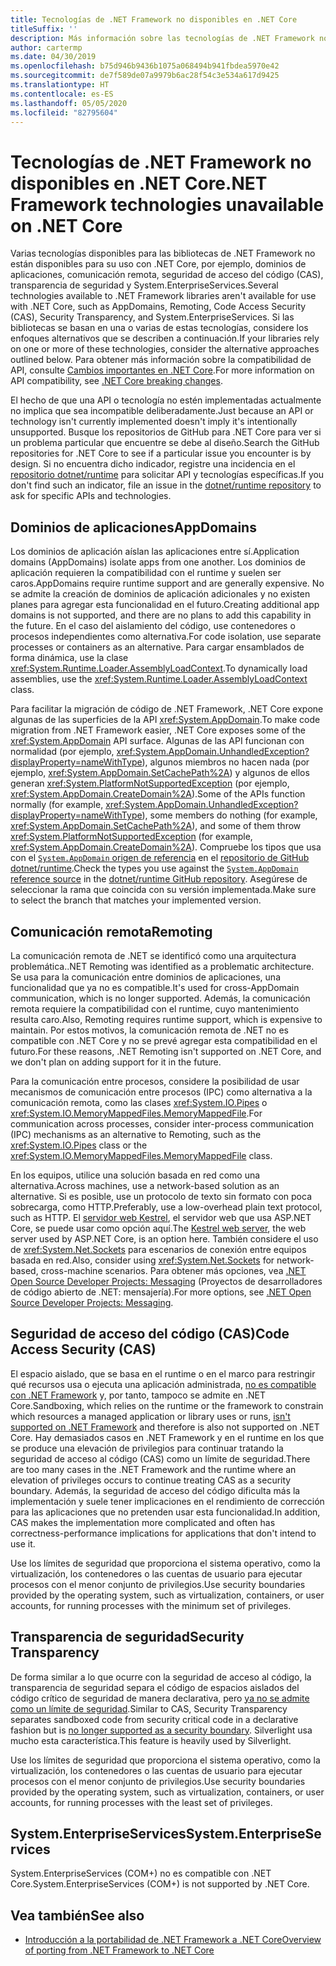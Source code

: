 ```yaml
---
title: Tecnologías de .NET Framework no disponibles en .NET Core
titleSuffix: ''
description: Más información sobre las tecnologías de .NET Framework no disponibles en .NET Core
author: cartermp
ms.date: 04/30/2019
ms.openlocfilehash: b75d946b9436b1075a068494b941fbdea5970e42
ms.sourcegitcommit: de7f589de07a9979b6ac28f54c3e534a617d9425
ms.translationtype: HT
ms.contentlocale: es-ES
ms.lasthandoff: 05/05/2020
ms.locfileid: "82795604"
---
```

# <a name="net-framework-technologies-unavailable-on-net-core"></a><span data-ttu-id="0829c-103">Tecnologías de .NET Framework no disponibles en .NET Core</span><span class="sxs-lookup"><span data-stu-id="0829c-103">.NET Framework technologies unavailable on .NET Core</span></span>

<span data-ttu-id="0829c-104">Varias tecnologías disponibles para las bibliotecas de .NET Framework no están disponibles para su uso con .NET Core, por ejemplo, dominios de aplicaciones, comunicación remota, seguridad de acceso del código (CAS), transparencia de seguridad y System.EnterpriseServices.</span><span class="sxs-lookup"><span data-stu-id="0829c-104">Several technologies available to .NET Framework libraries aren't available for use with .NET Core, such as AppDomains, Remoting, Code Access Security (CAS), Security Transparency, and System.EnterpriseServices.</span></span> <span data-ttu-id="0829c-105">Si las bibliotecas se basan en una o varias de estas tecnologías, considere los enfoques alternativos que se describen a continuación.</span><span class="sxs-lookup"><span data-stu-id="0829c-105">If your libraries rely on one or more of these technologies, consider the alternative approaches outlined below.</span></span> <span data-ttu-id="0829c-106">Para obtener más información sobre la compatibilidad de API, consulte [Cambios importantes en .NET Core](../compatibility/breaking-changes.md).</span><span class="sxs-lookup"><span data-stu-id="0829c-106">For more information on API compatibility, see [.NET Core breaking changes](../compatibility/breaking-changes.md).</span></span>

<span data-ttu-id="0829c-107">El hecho de que una API o tecnología no estén implementadas actualmente no implica que sea incompatible deliberadamente.</span><span class="sxs-lookup"><span data-stu-id="0829c-107">Just because an API or technology isn't currently implemented doesn't imply it's intentionally unsupported.</span></span> <span data-ttu-id="0829c-108">Busque los repositorios de GitHub para .NET Core para ver si un problema particular que encuentre se debe al diseño.</span><span class="sxs-lookup"><span data-stu-id="0829c-108">Search the GitHub repositories for .NET Core to see if a particular issue you encounter is by design.</span></span> <span data-ttu-id="0829c-109">Si no encuentra dicho indicador, registre una incidencia en el [repositorio dotnet/runtime](https://github.com/dotnet/runtime/issues) para solicitar API y tecnologías específicas.</span><span class="sxs-lookup"><span data-stu-id="0829c-109">If you don't find such an indicator, file an issue in the [dotnet/runtime repository](https://github.com/dotnet/runtime/issues) to ask for specific APIs and technologies.</span></span>

## <a name="appdomains"></a><span data-ttu-id="0829c-110">Dominios de aplicaciones</span><span class="sxs-lookup"><span data-stu-id="0829c-110">AppDomains</span></span>

<span data-ttu-id="0829c-111">Los dominios de aplicación aíslan las aplicaciones entre sí.</span><span class="sxs-lookup"><span data-stu-id="0829c-111">Application domains (AppDomains) isolate apps from one another.</span></span> <span data-ttu-id="0829c-112">Los dominios de aplicación requieren la compatibilidad con el runtime y suelen ser caros.</span><span class="sxs-lookup"><span data-stu-id="0829c-112">AppDomains require runtime support and are generally expensive.</span></span> <span data-ttu-id="0829c-113">No se admite la creación de dominios de aplicación adicionales y no existen planes para agregar esta funcionalidad en el futuro.</span><span class="sxs-lookup"><span data-stu-id="0829c-113">Creating additional app domains is not supported, and there are no plans to add this capability in the future.</span></span> <span data-ttu-id="0829c-114">En el caso del aislamiento del código, use contenedores o procesos independientes como alternativa.</span><span class="sxs-lookup"><span data-stu-id="0829c-114">For code isolation, use separate processes or containers as an alternative.</span></span> <span data-ttu-id="0829c-115">Para cargar ensamblados de forma dinámica, use la clase <xref:System.Runtime.Loader.AssemblyLoadContext>.</span><span class="sxs-lookup"><span data-stu-id="0829c-115">To dynamically load assemblies, use the <xref:System.Runtime.Loader.AssemblyLoadContext> class.</span></span>

<span data-ttu-id="0829c-116">Para facilitar la migración de código de .NET Framework, .NET Core expone algunas de las superficies de la API <xref:System.AppDomain>.</span><span class="sxs-lookup"><span data-stu-id="0829c-116">To make code migration from .NET Framework easier, .NET Core exposes some of the <xref:System.AppDomain> API surface.</span></span> <span data-ttu-id="0829c-117">Algunas de las API funcionan con normalidad (por ejemplo, <xref:System.AppDomain.UnhandledException?displayProperty=nameWithType>), algunos miembros no hacen nada (por ejemplo, <xref:System.AppDomain.SetCachePath%2A>) y algunos de ellos generan <xref:System.PlatformNotSupportedException> (por ejemplo, <xref:System.AppDomain.CreateDomain%2A>).</span><span class="sxs-lookup"><span data-stu-id="0829c-117">Some of the APIs function normally (for example, <xref:System.AppDomain.UnhandledException?displayProperty=nameWithType>), some members do nothing (for example, <xref:System.AppDomain.SetCachePath%2A>), and some of them throw <xref:System.PlatformNotSupportedException> (for example, <xref:System.AppDomain.CreateDomain%2A>).</span></span> <span data-ttu-id="0829c-118">Compruebe los tipos que usa con el [`System.AppDomain` origen de referencia](https://github.com/dotnet/runtime/blob/master/src/libraries/System.Private.CoreLib/src/System/AppDomain.cs) en el [repositorio de GitHub dotnet/runtime](https://github.com/dotnet/runtime).</span><span class="sxs-lookup"><span data-stu-id="0829c-118">Check the types you use against the [`System.AppDomain` reference source](https://github.com/dotnet/runtime/blob/master/src/libraries/System.Private.CoreLib/src/System/AppDomain.cs) in the [dotnet/runtime GitHub repository](https://github.com/dotnet/runtime).</span></span> <span data-ttu-id="0829c-119">Asegúrese de seleccionar la rama que coincida con su versión implementada.</span><span class="sxs-lookup"><span data-stu-id="0829c-119">Make sure to select the branch that matches your implemented version.</span></span>

## <a name="remoting"></a><span data-ttu-id="0829c-120">Comunicación remota</span><span class="sxs-lookup"><span data-stu-id="0829c-120">Remoting</span></span>

<span data-ttu-id="0829c-121">La comunicación remota de .NET se identificó como una arquitectura problemática.</span><span class="sxs-lookup"><span data-stu-id="0829c-121">.NET Remoting was identified as a problematic architecture.</span></span> <span data-ttu-id="0829c-122">Se usa para la comunicación entre dominios de aplicaciones, una funcionalidad que ya no es compatible.</span><span class="sxs-lookup"><span data-stu-id="0829c-122">It's used for cross-AppDomain communication, which is no longer supported.</span></span> <span data-ttu-id="0829c-123">Además, la comunicación remota requiere la compatibilidad con el runtime, cuyo mantenimiento resulta caro.</span><span class="sxs-lookup"><span data-stu-id="0829c-123">Also, Remoting requires runtime support, which is expensive to maintain.</span></span> <span data-ttu-id="0829c-124">Por estos motivos, la comunicación remota de .NET no es compatible con .NET Core y no se prevé agregar esta compatibilidad en el futuro.</span><span class="sxs-lookup"><span data-stu-id="0829c-124">For these reasons, .NET Remoting isn't supported on .NET Core, and we don't plan on adding support for it in the future.</span></span>

<span data-ttu-id="0829c-125">Para la comunicación entre procesos, considere la posibilidad de usar mecanismos de comunicación entre procesos (IPC) como alternativa a la comunicación remota, como las clases <xref:System.IO.Pipes> o <xref:System.IO.MemoryMappedFiles.MemoryMappedFile>.</span><span class="sxs-lookup"><span data-stu-id="0829c-125">For communication across processes, consider inter-process communication (IPC) mechanisms as an alternative to Remoting, such as the <xref:System.IO.Pipes> class or the <xref:System.IO.MemoryMappedFiles.MemoryMappedFile> class.</span></span>

<span data-ttu-id="0829c-126">En los equipos, utilice una solución basada en red como una alternativa.</span><span class="sxs-lookup"><span data-stu-id="0829c-126">Across machines, use a network-based solution as an alternative.</span></span> <span data-ttu-id="0829c-127">Si es posible, use un protocolo de texto sin formato con poca sobrecarga, como HTTP.</span><span class="sxs-lookup"><span data-stu-id="0829c-127">Preferably, use a low-overhead plain text protocol, such as HTTP.</span></span> <span data-ttu-id="0829c-128">El [servidor web Kestrel](/aspnet/core/fundamentals/servers/kestrel), el servidor web que usa ASP.NET Core, se puede usar como opción aquí.</span><span class="sxs-lookup"><span data-stu-id="0829c-128">The [Kestrel web server](/aspnet/core/fundamentals/servers/kestrel), the web server used by ASP.NET Core, is an option here.</span></span> <span data-ttu-id="0829c-129">También considere el uso de <xref:System.Net.Sockets> para escenarios de conexión entre equipos basada en red.</span><span class="sxs-lookup"><span data-stu-id="0829c-129">Also, consider using <xref:System.Net.Sockets> for network-based, cross-machine scenarios.</span></span> <span data-ttu-id="0829c-130">Para obtener más opciones, vea [.NET Open Source Developer Projects: Messaging](https://github.com/Microsoft/dotnet/blob/master/dotnet-developer-projects.md#messaging) (Proyectos de desarrolladores de código abierto de .NET: mensajería).</span><span class="sxs-lookup"><span data-stu-id="0829c-130">For more options, see [.NET Open Source Developer Projects: Messaging](https://github.com/Microsoft/dotnet/blob/master/dotnet-developer-projects.md#messaging).</span></span>

## <a name="code-access-security-cas"></a><span data-ttu-id="0829c-131">Seguridad de acceso del código (CAS)</span><span class="sxs-lookup"><span data-stu-id="0829c-131">Code Access Security (CAS)</span></span>

<span data-ttu-id="0829c-132">El espacio aislado, que se basa en el runtime o en el marco para restringir qué recursos usa o ejecuta una aplicación administrada, [no es compatible con .NET Framework](../../framework/misc/code-access-security.md) y, por tanto, tampoco se admite en .NET Core.</span><span class="sxs-lookup"><span data-stu-id="0829c-132">Sandboxing, which relies on the runtime or the framework to constrain which resources a managed application or library uses or runs, [isn't supported on .NET Framework](../../framework/misc/code-access-security.md) and therefore is also not supported on .NET Core.</span></span> <span data-ttu-id="0829c-133">Hay demasiados casos en .NET Framework y en el runtime en los que se produce una elevación de privilegios para continuar tratando la seguridad de acceso al código (CAS) como un límite de seguridad.</span><span class="sxs-lookup"><span data-stu-id="0829c-133">There are too many cases in the .NET Framework and the runtime where an elevation of privileges occurs to continue treating CAS as a security boundary.</span></span> <span data-ttu-id="0829c-134">Además, la seguridad de acceso del código dificulta más la implementación y suele tener implicaciones en el rendimiento de corrección para las aplicaciones que no pretenden usar esta funcionalidad.</span><span class="sxs-lookup"><span data-stu-id="0829c-134">In addition, CAS makes the implementation more complicated and often has correctness-performance implications for applications that don't intend to use it.</span></span>

<span data-ttu-id="0829c-135">Use los límites de seguridad que proporciona el sistema operativo, como la virtualización, los contenedores o las cuentas de usuario para ejecutar procesos con el menor conjunto de privilegios.</span><span class="sxs-lookup"><span data-stu-id="0829c-135">Use security boundaries provided by the operating system, such as virtualization, containers, or user accounts, for running processes with the minimum set of privileges.</span></span>

## <a name="security-transparency"></a><span data-ttu-id="0829c-136">Transparencia de seguridad</span><span class="sxs-lookup"><span data-stu-id="0829c-136">Security Transparency</span></span>

<span data-ttu-id="0829c-137">De forma similar a lo que ocurre con la seguridad de acceso al código, la transparencia de seguridad separa el código de espacios aislados del código crítico de seguridad de manera declarativa, pero [ya no se admite como un límite de seguridad](../../framework/misc/security-transparent-code.md).</span><span class="sxs-lookup"><span data-stu-id="0829c-137">Similar to CAS, Security Transparency separates sandboxed code from security critical code in a declarative fashion but is [no longer supported as a security boundary](../../framework/misc/security-transparent-code.md).</span></span> <span data-ttu-id="0829c-138">Silverlight usa mucho esta característica.</span><span class="sxs-lookup"><span data-stu-id="0829c-138">This feature is heavily used by Silverlight.</span></span>

<span data-ttu-id="0829c-139">Use los límites de seguridad que proporciona el sistema operativo, como la virtualización, los contenedores o las cuentas de usuario para ejecutar procesos con el menor conjunto de privilegios.</span><span class="sxs-lookup"><span data-stu-id="0829c-139">Use security boundaries provided by the operating system, such as virtualization, containers, or user accounts, for running processes with the least set of privileges.</span></span>

## <a name="systementerpriseservices"></a><span data-ttu-id="0829c-140">System.EnterpriseServices</span><span class="sxs-lookup"><span data-stu-id="0829c-140">System.EnterpriseServices</span></span>

<span data-ttu-id="0829c-141">System.EnterpriseServices (COM+) no es compatible con .NET Core.</span><span class="sxs-lookup"><span data-stu-id="0829c-141">System.EnterpriseServices (COM+) is not supported by .NET Core.</span></span>

## <a name="see-also"></a><span data-ttu-id="0829c-142">Vea también</span><span class="sxs-lookup"><span data-stu-id="0829c-142">See also</span></span>

- [<span data-ttu-id="0829c-143">Introducción a la portabilidad de .NET Framework a .NET Core</span><span class="sxs-lookup"><span data-stu-id="0829c-143">Overview of porting from .NET Framework to .NET Core</span></span>](index.md)
